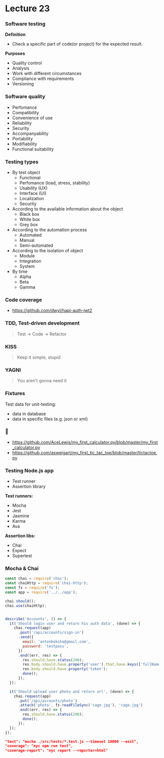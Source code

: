 # Lecture 23

### Software testing

**Definition**
- Check a specific part of code(or project) for the expected result.

**Purposes**
- Quality control
- Analysis
- Work with different circumstances
- Compliance with requirements
- Versioning

### Software quality
- Perfomance
- Compatibility
- Convenience of use
- Reliability
- Security
- Accompanyability
- Portability
- Modifiability
- Functional suitability

### Testing types
- By test object
  - Functional
  - Perfomance (load, stress, stability)
  - Usability (UX)
  - Interface (UI)
  - Localization
  - Security
- According to the available information about the object
  - Black box
  - White box
  - Grey box
- According to the automation process
  - Automated
  - Manual
  - Semi-automated
- According to the isolation of object
  - Module
  - Integration
  - System
- By time
  - Alpha
  - Beta
  - Gamma

### Code coverage
- https://github.com/dwyl/hapi-auth-jwt2

### TDD, Test-driven development
> Test -> Code -> Refactor

### KISS
> Keep it simple, stupid

### YAGNI
> You aren't gonna need it

### Fixtures
Test data for unit-testing:
- data in database
- data in specific files (e.g. json or xml)

### 💩
- https://github.com/AceLewis/my_first_calculator.py/blob/master/my_first_calculator.py
- https://github.com/asweigart/my_first_tic_tac_toe/blob/master/tictactoe.py

### Testing Node.js app
- Test runner
- Assertion library

**Test runners:**
- Mocha
- Jest
- Jasmine
- Karma
- Ava

**Assertion libs:**
- Chai
- Expect
- Supertest

### Mocha & Chai
```js
const chai = require('chai');
const chaiHttp = require('chai-http');
const fs = require('fs');
const app = require('../../app');

chai.should();
chai.use(chaiHttp);


describe('Accounts', () => {
  it('Should login user and return his auth data', (done) => {
    chai.request(app)
      .post('/api/accounts/sign-in')
      .send({
        email: 'antonboksha@gmail.com',
        password: 'testpass',
      })
      .end((err, res) => {
        res.should.have.status(200);
        res.body.should.have.property('user').that.have.keys(['fullName', 'email', 'photo']);
        res.body.should.have.property('token');
        done();
      });
  });

  it('Should upload user photo and return url', (done) => {
    chai.request(app)
      .put('/api/accounts/photo')
      .attach('photo', fs.readFileSync('cage.jpg'), 'cage.jpg')
      .end((err, res) => {
        res.should.have.status(200);
        done();
      });
  });
});

```

```json
"test": "mocha ./src/tests/*.test.js --timeout 10000 --exit",
"coverage": "nyc npm run test",
"coverage-report": "nyc report --reporter=html"
```